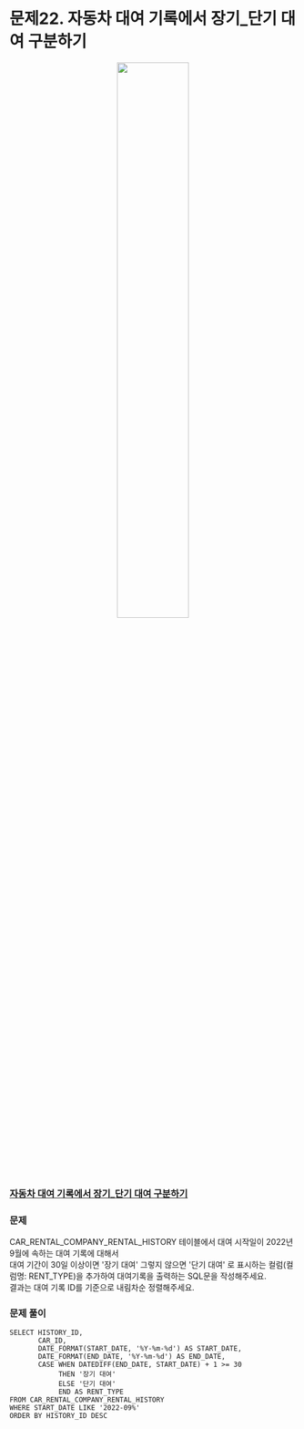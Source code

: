 # 문제22. 자동차 대여 기록에서 장기_단기 대여 구분하기
<center><img src="https://user-images.githubusercontent.com/77037338/210046724-5f984c66-80c3-4c70-9fdc-32371e86c30c.png" width="50%" height="50%"></center>

### [자동차 대여 기록에서 장기_단기 대여 구분하기](https://school.programmers.co.kr/learn/courses/30/lessons/151138)

### 문제
CAR_RENTAL_COMPANY_RENTAL_HISTORY 테이블에서 대여 시작일이 2022년 9월에 속하는 대여 기록에 대해서 <br>
대여 기간이 30일 이상이면 '장기 대여' 그렇지 않으면 '단기 대여' 로 표시하는 컬럼(컬럼명: RENT_TYPE)을 추가하여 대여기록을 출력하는 SQL문을 작성해주세요. <br>
결과는 대여 기록 ID를 기준으로 내림차순 정렬해주세요.<br>

### 문제 풀이
```Mysql
SELECT HISTORY_ID, 
       CAR_ID, 
       DATE_FORMAT(START_DATE, '%Y-%m-%d') AS START_DATE, 
       DATE_FORMAT(END_DATE, '%Y-%m-%d') AS END_DATE, 
       CASE WHEN DATEDIFF(END_DATE, START_DATE) + 1 >= 30
            THEN '장기 대여' 
            ELSE '단기 대여'
            END AS RENT_TYPE
FROM CAR_RENTAL_COMPANY_RENTAL_HISTORY
WHERE START_DATE LIKE '2022-09%'
ORDER BY HISTORY_ID DESC
```
